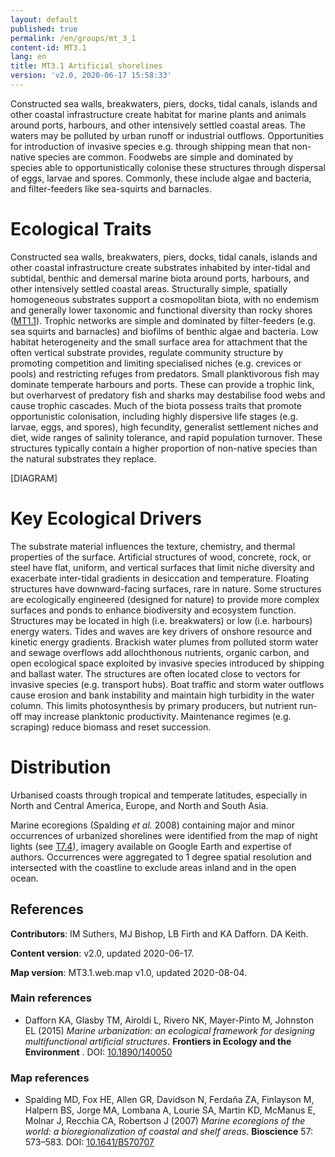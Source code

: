 ```yaml
---
layout: default
published: true
permalink: /en/groups/mt_3_1
content-id: MT3.1
lang: en
title: MT3.1 Artificial shorelines
version: 'v2.0, 2020-06-17 15:58:33'
---
```


Constructed sea walls, breakwaters, piers, docks, tidal canals, islands and other coastal infrastructure create habitat for marine plants and animals around ports, harbours, and other intensively settled coastal areas. The waters may be polluted by urban runoff or industrial outflows. Opportunities for introduction of invasive species e.g. through shipping mean that non-native species are common. Foodwebs are simple and dominated by species able to opportunistically colonise these structures through dispersal of eggs, larvae and spores.  Commonly, these include algae and bacteria, and filter-feeders like sea-squirts and barnacles.

# Ecological Traits
 
Constructed sea walls, breakwaters, piers, docks, tidal canals, islands and other coastal infrastructure create substrates inhabited by inter-tidal and subtidal, benthic and demersal marine biota around ports, harbours, and other intensively settled coastal areas. Structurally simple, spatially homogeneous substrates support a cosmopolitan biota, with no endemism and generally lower taxonomic and functional diversity than rocky shores ([MT1.1](/explore/groups/MT1.1)). Trophic networks are simple and dominated by filter-feeders (e.g. sea squirts and barnacles) and biofilms of benthic algae and bacteria. Low habitat heterogeneity and the small surface area for attachment that the often vertical substrate provides, regulate community structure by promoting competition and limiting specialised niches (e.g. crevices or pools) and restricting refuges from predators. Small planktivorous fish may dominate temperate harbours and ports. These can provide a trophic link, but overharvest of predatory fish and sharks may destabilise food webs and cause trophic cascades. Much of the biota possess traits that promote opportunistic colonisation, including highly dispersive life stages (e.g. larvae, eggs, and spores), high fecundity, generalist settlement niches and diet, wide ranges of salinity tolerance, and rapid population turnover. These structures typically contain a higher proportion of non-native species than the natural substrates they replace.

[DIAGRAM]

# Key Ecological Drivers
 
The substrate material influences the texture, chemistry, and thermal properties of the surface. Artificial structures of wood, concrete, rock, or steel have flat, uniform, and vertical surfaces that limit niche diversity and exacerbate inter-tidal gradients in desiccation and temperature. Floating structures have downward-facing surfaces, rare in nature. Some structures are ecologically engineered (designed for nature) to provide more complex surfaces and ponds to enhance biodiversity and ecosystem function. Structures may be located in high (i.e. breakwaters) or low (i.e. harbours) energy waters. Tides and waves are key drivers of onshore resource and kinetic energy gradients. Brackish water plumes from polluted storm water and sewage overflows add allochthonous nutrients, organic carbon, and open ecological space exploited by invasive species introduced by shipping and ballast water. The structures are often located close to vectors for invasive species (e.g. transport hubs). Boat traffic and storm water outflows cause erosion and bank instability and maintain high turbidity in the water column. This limits photosynthesis by primary producers, but nutrient run-off may increase planktonic productivity. Maintenance regimes (e.g. scraping) reduce biomass and reset succession.
 
# Distribution
 
Urbanised coasts through tropical and temperate latitudes, especially in North and Central America, Europe, and North and South Asia.

Marine ecoregions (Spalding _et al._ 2008) containing major and minor occurrences of urbanized shorelines were identified from the map of night lights (see [T7.4](/explore/groups/T7.4)), imagery available on Google Earth and expertise of authors. Occurrences were aggregated to 1 degree spatial resolution and intersected with the coastline to exclude areas inland and in the open ocean.

## References

**Contributors**: IM Suthers, MJ Bishop, LB Firth and KA Dafforn. DA Keith.

**Content version**: v2.0, updated 2020-06-17.

**Map version**: MT3.1.web.map v1.0, updated 2020-08-04.

### Main references
* Dafforn KA, Glasby TM, Airoldi L, Rivero NK, Mayer-Pinto M, Johnston EL  (2015) *Marine urbanization: an ecological framework for designing multifunctional artificial structures*. **Frontiers in Ecology and the Environment** . DOI: [10.1890/140050](http://doi.org/10.1890/140050)

### Map references
* Spalding MD, Fox HE, Allen GR, Davidson N, Ferdaña ZA, Finlayson M, Halpern BS, Jorge MA, Lombana A, Lourie SA, Martin KD, McManus E, Molnar J, Recchia CA, Robertson J  (2007) *Marine ecoregions of the world: a bioregionalization of coastal and shelf areas*. **Bioscience** 57: 573–583. DOI: [10.1641/B570707](http://doi.org/10.1641/B570707)
